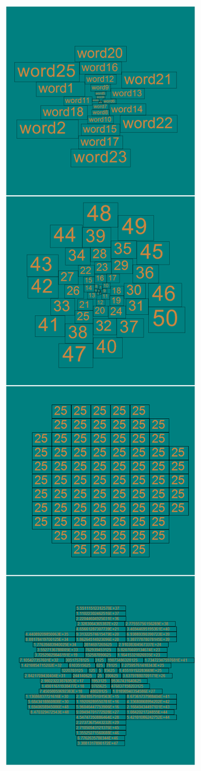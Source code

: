 ![FirstTagCloudExample](https://github.com/Sanchezz17/di/blob/master/TagsCloudVisualization/Examples/images/first.png)
![SecondTagCloudExample](https://github.com/Sanchezz17/di/blob/master/TagsCloudVisualization/Examples/images/second.png)
![ThirdTagCloudExample](https://github.com/Sanchezz17/di/blob/master/TagsCloudVisualization/Examples/images/third.png)
![FourthTagCloudExample](https://github.com/Sanchezz17/di/blob/master/TagsCloudVisualization/Examples/images/fourth.png)
